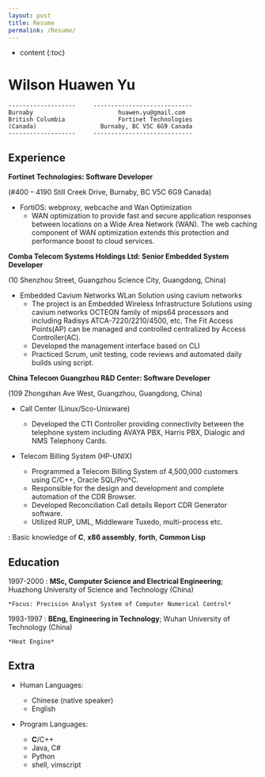 ```yaml
---
layout: post
title: Resume
permalink: /Resume/
---
```


* content
{:toc}


Wilson Huawen Yu
================

    -------------------     ----------------------------
    Burnaby                        huawen.yu@gmail.com
    British Columbia               Fortinet Technologies
    (Canada)                  Burnaby, BC V5C 6G9 Canada
    -------------------     ----------------------------

Experience
----------

**Fortinet Technologies: Software Developer**

(#400 – 4190 Still Creek Drive, Burnaby, BC V5C 6G9 Canada)

* FortiOS: webproxy, webcache and Wan Optimization
   - WAN optimization to provide fast and secure application responses 
     between locations on a Wide Area Network (WAN).
     The web caching component of WAN optimization extends this protection 
     and performance boost to cloud services.

**Comba Telecom Systems Holdings Ltd: Senior Embedded System Developer**

(10 Shenzhou Street, Guangzhou Science City, Guangdong, China)

* Embedded Cavium Networks WLan Solution using cavium networks
  - The project is an Embedded Wireless Infrastructure Solutions using cavium networks
    OCTEON family of mips64 processors and including Radisys ATCA-7220/2210/4500, etc.
    The Fit Access Points(AP) can be managed and controlled centralized by Access Controller(AC).
  - Developed the management interface based on CLI
  - Practiced Scrum, unit testing, code reviews and automated daily builds using script.

**China Telecom Guangzhou R&D Center: Software Developer**

(109 Zhongshan Ave West, Guangzhou, Guangdong, China)

* Call Center (Linux/Sco-Unixware)
  - Developed the CTI Controller providing connectivity
    between the telephone system including AVAYA PBX, Harris PBX, Dialogic
    and NMS Telephony Cards.

* Telecom Billing System (HP-UNIX)
  - Programmed a Telecom Billing System of 4,500,000 customers using C/C++, Oracle SQL/Pro*C.
  - Responsible for the design and development and complete automation of the CDR Browser.
  - Developed Reconciliation Call details Report CDR Generator software.
  - Utilized RUP, UML, Middleware Tuxedo, multi-process etc.

:   Basic knowledge of **C**, **x86 assembly**, **forth**, **Common Lisp**


Education
---------

1997-2000
:   **MSc, Computer Science and Electrical Engineering**; Huazhong University of Science and Technology (China)

    *Focus: Precision Analyst System of Computer Numerical Control*

1993-1997
:   **BEng, Engineering in Technology**; Wuhan University of Technology (China)

    *Heat Engine*


Extra
-----

* Human Languages:

     * Chinese (native speaker)
     * English

* Program Languages:

     * **C**/C++
     * Java, C#
     * Python
     * shell, vimscript


  [1]: https://en.wikipedia.org/wiki/British_degree_abbreviations
  [2]: https://github.com/huawenyu
